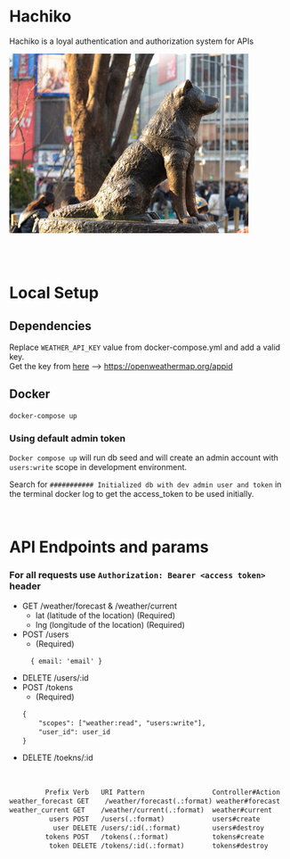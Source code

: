# Hachiko

Hachiko is a loyal authentication and authorization system for APIs

<img src="public/images/hachiko.jpeg" alt="drawing" width="430">

<br><br>

# Local Setup

## Dependencies

Replace `WEATHER_API_KEY` value from docker-compose.yml  and add a valid key.
<br>
Get the key from [here](https://openweathermap.org/appid)
--> https://openweathermap.org/appid

## Docker
```
docker-compose up
```

### Using default admin token
`Docker compose up` will run db seed and will create an admin account with `users:write` scope in development environment.

Search for `########### Initialized db with dev admin user and token` in the terminal docker log to get the access_token to be used initially.

<br>

# API Endpoints and params

### For all requests use `Authorization: Bearer <access token>` header

 - GET /weather/forecast & /weather/current
     - lat (latitude of the location) (Required)
     - lng (longitude of the location) (Required)
 - POST /users
   - (Required)
   ```
     { email: 'email' }
   ```
 - DELETE /users/:id
 - POST /tokens
   - (Required)
   ```
   {
       "scopes": ["weather:read", "users:write"],
       "user_id": user_id
   }
   ```
 - DELETE /toekns/:id

 <br>

 ```
          Prefix Verb   URI Pattern                 Controller#Action
weather_forecast GET    /weather/forecast(.:format) weather#forecast
 weather_current GET    /weather/current(.:format)  weather#current
           users POST   /users(.:format)            users#create
            user DELETE /users/:id(.:format)        users#destroy
          tokens POST   /tokens(.:format)           tokens#create
           token DELETE /tokens/:id(.:format)       tokens#destroy
```